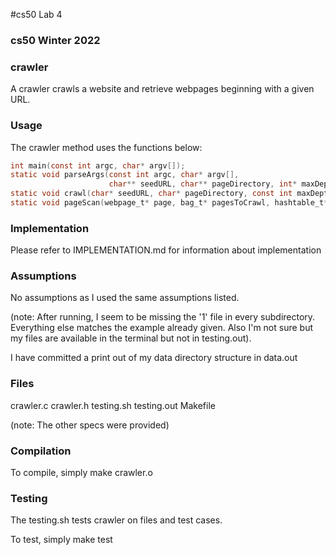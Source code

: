 #cs50 Lab 4
### cs50 Winter 2022


### crawler
A crawler crawls a website and retrieve webpages beginning with a given URL. 


### Usage

The crawler method uses the functions below:

```c
int main(const int argc, char* argv[]);
static void parseArgs(const int argc, char* argv[],
                      char** seedURL, char** pageDirectory, int* maxDepth);
static void crawl(char* seedURL, char* pageDirectory, const int maxDepth);
static void pageScan(webpage_t* page, bag_t* pagesToCrawl, hashtable_t* pagesSeen);
```

### Implementation

Please refer to IMPLEMENTATION.md for information about implementation




### Assumptions

No assumptions as I used the same assumptions listed.


(note: After running, I seem to be missing the '1' file in every subdirectory. Everything else matches the example already given. Also I'm not sure but my files are available in the terminal but not in testing.out).

I have committed a print out of my data directory structure in data.out

### Files
crawler.c 
crawler.h
testing.sh
testing.out
Makefile

(note: The other specs were provided)


### Compilation
To compile, simply make crawler.o



### Testing

The testing.sh tests crawler on files and test cases.

To test, simply make test


